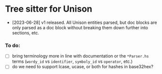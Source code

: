 # Tree sitter for Unison

* [2023-06-28] v1 released. All Unison entities parsed, but doc blocks are only parsed as a doc block without breaking them down further into sections, etc.

### To do:
- [ ] bring terminology more in line with documentation or the `*Parser.hs` terms (`wordy_id` vs `identifier`, `symboly_id` vs `operator`, etc.)
- [ ] do we need to support lcase, ucase, or both for hashes in base32hex?
